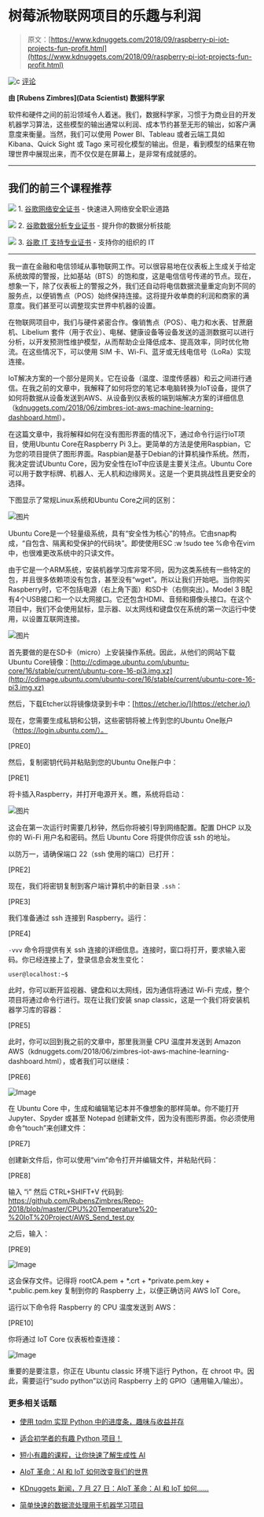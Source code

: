 # 树莓派物联网项目的乐趣与利润

> 原文：[https://www.kdnuggets.com/2018/09/raspberry-pi-iot-projects-fun-profit.html](https://www.kdnuggets.com/2018/09/raspberry-pi-iot-projects-fun-profit.html)

![c](../Images/3d9c022da2d331bb56691a9617b91b90.png) [评论](/2018/09/raspberry-pi-iot-projects-fun-profit.html?page=2#comments)

**由 [Rubens Zimbres](Data Scientist) 数据科学家**

软件和硬件之间的前沿领域令人着迷。我们，数据科学家，习惯于为商业目的开发机器学习算法，这些模型的输出通常以利润、成本节约甚至无形的输出，如客户满意度来衡量。当然，我们可以使用 Power BI、Tableau 或者云端工具如 Kibana、Quick Sight 或 Tago 来可视化模型的输出。但是，看到模型的结果在物理世界中展现出来，而不仅仅是在屏幕上，是非常有成就感的。

* * *

## 我们的前三个课程推荐

![](../Images/0244c01ba9267c002ef39d4907e0b8fb.png) 1\. [谷歌网络安全证书](https://www.kdnuggets.com/google-cybersecurity) - 快速进入网络安全职业道路

![](../Images/e225c49c3c91745821c8c0368bf04711.png) 2\. [谷歌数据分析专业证书](https://www.kdnuggets.com/google-data-analytics) - 提升你的数据分析技能

![](../Images/0244c01ba9267c002ef39d4907e0b8fb.png) 3\. [谷歌 IT 支持专业证书](https://www.kdnuggets.com/google-itsupport) - 支持你的组织的 IT

* * *

我一直在金融和电信领域从事物联网工作。可以很容易地在仪表板上生成关于给定系统故障的警报，比如基站（BTS）的饱和度，这是电信信号传递的节点。现在，想象一下，除了仪表板上的警报之外，我们还自动将电信数据流量重定向到不同的服务点，以便销售点（POS）始终保持连接。这将提升收单商的利润和商家的满意度。我们甚至可以调整现实世界中机器的设置。

在物联网项目中，我们与硬件紧密合作。像销售点（POS）、电力和水表、甘蔗磨机、Libelium 套件（用于农业）、电梯、健康设备等设备发送的遥测数据可以进行分析，以开发预测性维护模型，从而帮助企业降低成本、提高效率，同时优化物流。在这些情况下，可以使用 SIM 卡、Wi-Fi、蓝牙或无线电信号（LoRa）实现连接。

IoT解决方案的一个部分是网关。它在设备（温度、湿度传感器）和云之间进行通信。在我之前的文章中，我解释了如何将您的笔记本电脑转换为IoT设备，提供了如何将数据从设备发送到AWS、从设备到仪表板的端到端解决方案的详细信息（[kdnuggets.com/2018/06/zimbres-iot-aws-machine-learning-dashboard.html](/2018/06/zimbres-iot-aws-machine-learning-dashboard.html)）。

在这篇文章中，我将解释如何在没有图形界面的情况下，通过命令行运行IoT项目，使用Ubuntu Core在Raspberry Pi 3上。更简单的方法是使用Raspbian，它为您的项目提供了图形界面。Raspbian是基于Debian的计算机操作系统。然而，我决定尝试Ubuntu Core，因为安全性在IoT中应该是主要关注点。Ubuntu Core可以用于数字标牌、机器人、无人机和边缘网关。这是一个更具挑战性且更安全的选择。

下图显示了常规Linux系统和Ubuntu Core之间的区别：

![图片](../Images/a5e7f3adc3484ae89e68266b09368abe.png)

Ubuntu Core是一个轻量级系统，具有“安全性为核心”的特点。它由snap构成，“自包含、隔离和受保护的代码块”。即使使用ESC :w !sudo tee %命令在vim中，也很难更改系统中的只读文件。

由于它是一个ARM系统，安装机器学习库非常不同，因为这类系统有一些特定的包，并且很多依赖项没有包含，甚至没有“wget”。所以让我们开始吧。当你购买Raspberry时，它不包括电源（右上角下面）和SD卡（右侧突出）。Model 3 B配有4个USB接口和一个以太网接口。它还包含HDMI、音频和摄像头接口。在这个项目中，我们不会使用鼠标，显示器、以太网线和键盘仅在系统的第一次运行中使用，以设置互联网连接。

![图片](../Images/f27e7c1f698f424d0ea244fcd8ec074f.png)

首先要做的是在SD卡（micro）上安装操作系统。因此，从他们的网站下载Ubuntu Core镜像：[http://cdimage.ubuntu.com/ubuntu-core/16/stable/current/ubuntu-core-16-pi3.img.xz](http://cdimage.ubuntu.com/ubuntu-core/16/stable/current/ubuntu-core-16-pi3.img.xz)

然后，下载Etcher以将镜像烧录到卡中：[https://etcher.io/](https://etcher.io/)

现在，您需要生成私钥和公钥，这些密钥将被上传到您的Ubuntu One账户（https://login.ubuntu.com/）。

[PRE0]

然后，复制密钥代码并粘贴到您的Ubuntu One账户中：

[PRE1]

将卡插入Raspberry，并打开电源开关。瞧，系统将启动：

![图片](../Images/ffa8de6308b05378de320279508b99ee.png)

这会在第一次运行时需要几秒钟，然后你将被引导到网络配置。配置 DHCP 以及你的 Wi-Fi 用户名和密码。然后 Ubuntu Core 将提供你应该 ssh 的地址。

以防万一，请确保端口 22（ssh 使用的端口）已打开：

[PRE2]

现在，我们将密钥复制到客户端计算机中的新目录 `.ssh`：

[PRE3]

我们准备通过 ssh 连接到 Raspberry。运行：

[PRE4]

`-vvv` 命令将提供有关 ssh 连接的详细信息。连接时，窗口将打开，要求输入密码。你已经连接上了，登录信息会发生变化：

`user@localhost:~$`

此时，你可以断开监视器、键盘和以太网线，因为通信将通过 Wi-Fi 完成，整个项目将通过命令行进行。现在让我们安装 snap classic，这是一个我们将安装机器学习库的容器：

[PRE5]

此时，你可以回到我之前的文章中，那里我测量 CPU 温度并发送到 Amazon AWS（kdnuggets.com/2018/06/zimbres-iot-aws-machine-learning-dashboard.html），或者我们可以继续：

[PRE6]

![Image](../Images/a08a59dea7e2e98d470f4cf1e7105b59.png)

在 Ubuntu Core 中，生成和编辑笔记本并不像想象的那样简单。你不能打开 Jupyter、Spyder 或甚至 Notepad 创建新文件，因为没有图形界面。你必须使用命令“touch”来创建文件：

[PRE7]

创建新文件后，你可以使用“vim”命令打开并编辑文件，并粘贴代码：

[PRE8]

输入 “i” 然后 CTRL+SHIFT+V 代码到: https://github.com/RubensZimbres/Repo-2018/blob/master/CPU%20Temperature%20-%20IoT%20Project/AWS_Send_test.py

之后，输入：

[PRE9]

![Image](../Images/d61fc85b7395624fe3013c0417487225.png)

这会保存文件。记得将 rootCA.pem + *.crt + *private.pem.key + *.public.pem.key 复制到你的 Raspberry 上，以便正确访问 AWS IoT Core。

运行以下命令将 Raspberry 的 CPU 温度发送到 AWS：

[PRE10]

你将通过 IoT Core 仪表板检查连接：

![Image](../Images/3315e307f68baac8f4eaef3f30b8d64c.png)

重要的是要注意，你正在 Ubuntu classic 环境下运行 Python，在 chroot 中。因此，需要运行“sudo python”以访问 Raspberry 上的 GPIO（通用输入/输出）。

### 更多相关话题

+   [使用 tqdm 实现 Python 中的进度条，趣味与收益并存](https://www.kdnuggets.com/2022/09/progress-bars-python-tqdm-fun-profit.html)

+   [适合初学者的有趣 Python 项目！](https://www.kdnuggets.com/2022/10/beginner-friendly-python-projects-fun.html)

+   [短小有趣的课程，让你快速了解生成性 AI](https://www.kdnuggets.com/short-and-fun-courses-to-get-you-up-to-speed-about-generative-ai)

+   [AIoT 革命：AI 和 IoT 如何改变我们的世界](https://www.kdnuggets.com/2022/07/aiot-revolution-ai-iot-transforming-world.html)

+   [KDnuggets 新闻，7 月 27 日：AIoT 革命：AI 和 IoT 如何……](https://www.kdnuggets.com/2022/n30.html)

+   [简单快速的数据流处理用于机器学习项目](https://www.kdnuggets.com/2022/11/simple-fast-data-streaming-machine-learning-projects.html)
